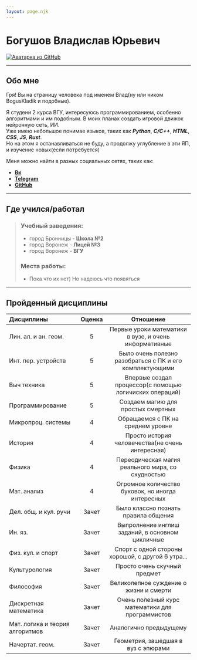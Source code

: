 ```yaml
---
layout: page.njk
---
```


# Богушов Владислав Юрьевич

[![Аватарка из GitHub](https://avatars.githubusercontent.com/u/76659599?s=400&u=c458ab1797594c22adb851589aac12ab1ca181fb&v=4 "Ссылка на GitHub")](https://github.com/BogusKladik/)

---

## Обо мне

Гря! Вы на страницу человека под именем Влад(ну или ником BogusKladik и подобные).

Я студени 2 курса ВГУ, интересуюсь программированием, особенно алгоритмами и им подобным. В моих планах создать игровой движок нейронную сеть, ИИ.  
Уже имею небольшое понимае языков, таких как ***Python***, ***C/C++***, ***HTML***, ***CSS***, ***JS***, ***Rust***.  
Но на этом я останавливаться не буду, а продолжу углубление в эти ЯП, и изучение новых(если потребуется)

Меня можно найти в разных социальных сетях, таких как:
* [**Вк**](https://vk.com/11boguslav11)
* [**Telegram**](https://t.me/BogusKladik)
* [**GitHub**](https://github.com/BogusKladik/)

---

## Где учился/работал

>### Учебный заведения:
>* город Бронницы - **Школа №2**
>* город Воронеж - **Лицей №3**
>* город Воронеж - **ВГУ**
>
>### Места работы:
>* Пока что их нет) Но надеюсь что появяться

---

## Пройденный дисциплины

|           Дисциплины            | Оценка |                         Отношение                         |
|:--------------------------------|:------:|:---------------------------------------------------------:|
| Лин. ал. и ан. геом.            | 5      | Первые уроки математики в вузе, и очень информативные     |
| Инт. пер. устройств             | 5      | Было очень полезно разобраться с ПК и его комплектующими  |
| Выч техника                     | 5      | Впервые создал процессор(с помощью логичиских операций)   |
| Программирование                | 5      | Создаем магию для простых смертных                        |
| Микропроц. системы              | 4      | Обращаемся с ПК на среднем уровне                         |
| История                         | 4      | Просто история человечества(не очень интересная)          |
| Физика                          | 4      | Переодическая магия реального мира, со скудностью         |
| Мат. анализ                     | 4      | Огромное количество буковок, но иногда интересных         |
| Дел. общ. и кул. ручи           | Зачет  | Было классно познать правила общения                      |
| Ин. яз.                         | Зачет  | Выпролнение инглиш заданий, в основном цикличные          |
| Физ. кул. и спорт               | Зачет  | Спорт с одной стороны хорошой, с другой 6 утра...         |
| Культурология                   | Зачет  | Просто очень скучный предмет                              |
| Философия                       | Зачет  | Великолепное суждение о жизни и смерти                    |
| Дискретная математика           | Зачет  | Очень полезный курс математики для программистов          |
| Мат. логика и теория алгоритмов | Зачет  | Аналогично предыдущему                                    |
| Начертат. геом.                 | Зачет  | Геометрия, зашедшая в вуз с эпюрами                       |
